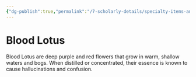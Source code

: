 ```yaml
---
{"dg-publish":true,"permalink":"/7-scholarly-details/specialty-items-and-materials/plants-and-fungi/blood-lotus/","noteIcon":""}
---
```


# Blood Lotus

Blood Lotus are deep purple and red flowers that grow in warm, shallow waters and bogs. When distilled or concentrated, their essence is known to cause hallucinations and confusion.
